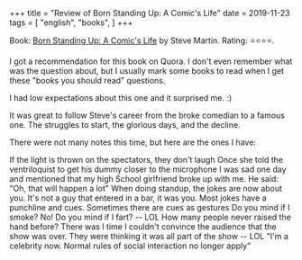 +++
title = "Review of Born Standing Up: A Comic's Life"
date = 2019-11-23
tags = [
    "english",
    "books",
]
+++

Book: [Born Standing Up: A Comic's Life](https://www.goodreads.com/book/show/773858) by Steve Martin. Rating: ⭐️⭐️⭐️⭐️.

I got a recommendation for this book on Quora. I don't even remember what was the question about, but I usually mark some books to read when I get these "books you should read" questions.

I had low expectations about this one and it surprised me. :)

It was great to follow Steve's career from the broke comedian to a famous one. The struggles to start, the glorious days, and the decline.

There were not many notes this time, but here are the ones I have:

If the light is thrown on the spectators, they don't laugh
Once she told the ventriloquist to get his dummy closer to the microphone
I was sad one day and mentioned that my high School girlfriend broke up with me. He said: "Oh, that will happen a lot"
When doing standup, the jokes are now about you. It's not a guy that entered in a bar, it was you.
Most jokes have a punchline and cues. Sometimes there are cues as gestures
Do you mind if I smoke? No! Do you mind if I fart? -- LOL
How many people never raised the hand before?
There was I time I couldn't convince the audience that the show was over. They were thinking it was all part of the show -- LOL
"I'm a celebrity now. Normal rules of social interaction no longer apply"

